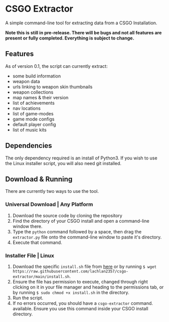 # CSGO Extractor
A simple command-line tool for extracting data from a CSGO Installation.

**Note this is still in pre-release. There will be bugs and not all features are present or fully completed. Everything is subject to change.**

## Features
As of version 0.1, the script can currently extract:
- some build information
- weapon data
- urls linking to weapon skin thumbnails
- weapon collections
- map names & their version
- list of achievements
- nav locations
- list of game-modes
- game mode configs
- default player config
- list of music kits

## Dependencies
The only dependency required is an install of Python3. If you wish to use the Linux installer script, you will also need git installed.

## Download & Running
There are currently two ways to use the tool.

### Universal Download | Any Platform
1. Download the source code by cloning the repository
2. Find the directory of your CSGO install and open a command-line window there.
3. Type the ```python``` command followed by a space, then drag the ```extractor.py``` file onto the command-line window to paste it's directory.
4. Execute that command.

### Installer File | Linux
1. Download the specific ```install.sh``` file from [here](https://raw.githubusercontent.com/lachlan2357/csgo-extractor/main/install.sh) or by running ```$ wget https://raw.githubusercontent.com/lachlan2357/csgo-extractor/main/install.sh```.
2. Ensure the file has permission to execute, changed through right clicking on it in your file manager and heading to the permissions tab, or by running ```$ sudo chmod +x install.sh``` in the directory.
3. Run the script.
4. If no errors occurred, you should have a ```csgo-extractor``` command. available. Ensure you use this command inside your CSGO install directory. 
